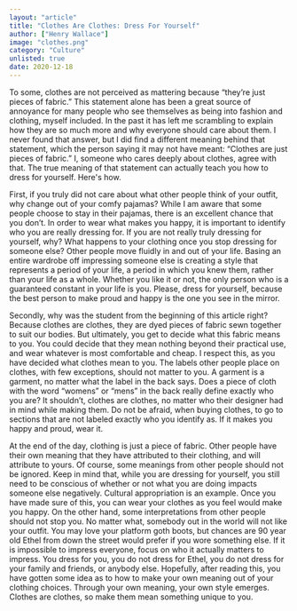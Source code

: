 ```yaml
---
layout: "article"
title: "Clothes Are Clothes: Dress For Yourself"
author: ["Henry Wallace"]
image: "clothes.png"
category: "Culture"
unlisted: true
date: 2020-12-18
---
```


To some, clothes are not perceived as mattering because “they’re just pieces of fabric.” This statement alone has been a great source of annoyance for many people who see themselves as being into fashion and clothing, myself included. In the past it has left me scrambling to explain how they are so much more and why everyone should care about them. I never found that answer, but I did find a different meaning behind that statement, which the person saying it may not have meant: “Clothes are just pieces of fabric.” I, someone who cares deeply about clothes, agree with that. The true meaning of that statement can actually teach you how to dress for yourself. Here's how.

First, if you truly did not care about what other people think of your outfit, why change out of your comfy pajamas? While I am aware that some people choose to stay in their pajamas, there is an excellent chance that you don’t. In order to wear what makes you happy, it is important to identify who you are really dressing for. If you are not really truly dressing for yourself, why? What happens to your clothing once you stop dressing for someone else? Other people move fluidly in and out of your life. Basing an entire wardrobe off impressing someone else is creating a style that represents a period of your life, a period in which you knew them, rather than your life as a whole. Whether you like it or not, the only person who is a guaranteed constant in your life is you. Please, dress for yourself, because the best person to make proud and happy is the one you see in the mirror.

Secondly, why was the student from the beginning of this article right? Because clothes are clothes, they are dyed pieces of fabric sewn together to suit our bodies. But ultimately, you get to decide what this fabric means to you. You could decide that they mean nothing beyond their practical use, and wear whatever is most comfortable and cheap. I respect this, as you have decided what clothes mean to you. The labels other people place on clothes, with few exceptions, should not matter to you. A garment is a garment, no matter what the label in the back says. Does a piece of cloth with the word “womens” or “mens” in the back really define exactly who you are? It shouldn’t, clothes are clothes, no matter who their designer had in mind while making them. Do not be afraid, when buying clothes, to go to sections that are not labeled exactly who you identify as. If it makes you happy and proud, wear it.

At the end of the day, clothing is just a piece of fabric. Other people have their own meaning that they have attributed to their clothing, and will attribute to yours. Of course, some meanings from other people should not be ignored. Keep in mind that, while you are dressing for yourself, you still need to be conscious of whether or not what you are doing impacts someone else negatively. Cultural appropriation is an example. Once you have made sure of this, you can wear your clothes as you feel would make you happy. On the other hand, some interpretations from other people should not stop you. No matter what, somebody out in the world will not like your outfit. You may love your platform goth boots, but chances are 90 year old Ethel from down the street would prefer if you wore something else. If it is impossible to impress everyone, focus on who it actually matters to impress. You dress for you, you do not dress for Ethel, you do not dress for your family and friends, or anybody else. Hopefully, after reading this, you have gotten some idea as to how to make your own meaning out of your clothing choices. Through your own meaning, your own style emerges. Clothes are clothes, so make them mean something unique to you.
